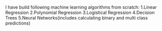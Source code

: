 I have build following machine learning algorithms from scratch:
         1.Linear Regression
         2.Polynomial Regression
         3.Logistical Regression
         4.Decision Trees
         5.Neural Networks(includes calculating binary and multi class predictions)
